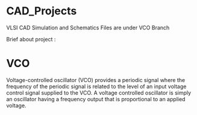 # CAD_Projects
VLSI CAD Simulation and Schematics
Files are under VCO Branch

Brief about project :

VCO
========

Voltage-controlled oscillator (VCO) provides a periodic signal where the frequency of the periodic signal is related to the level of an input voltage control signal supplied to the VCO. A voltage controlled oscillator is simply an oscillator having a frequency output that is proportional to an applied voltage.
